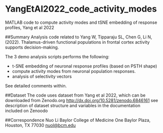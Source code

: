 # YangEtAl2022_code_activity_modes
MATLAB code to compute activity modes and tSNE embedding of response profiles, Yang et al 2022

##Summary
Analysis code related to Yang W, Tipparaju SL, Chen G, Li N, (2022). Thalamus-driven functional populations in frontal cortex activity supports decision-making.

The 3 demo analysis scripts performs the following:

- t-SNE embedding of neuronal response profiles (based on PSTH shape)
- compute activity modes from neuronal population responses.
- analysis of selectivity vectors

See detailed comments within.


##Dataset
The code uses dataset from Yang et al 2022, which can be downloaded from
Zenodo.org <http://dx.doi.org/10.5281/zenodo.6846161>
see description of dataset structure and variables in the documentation included on Zenoodo

##Correspondence
Nuo Li Baylor College of Medicine One Baylor Plaza, Houston, TX 77030 nuol@bcm.edu